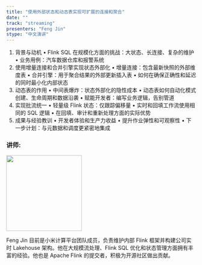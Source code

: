 ```yaml
---
title: "使用外部状态和动态表实现可扩展的连接和聚合"
date: ""
track: "streaming"
presenters: "Feng Jin"
stype: "中文演讲"
--- 
```



1. 背景与动机
  • Flink SQL 在规模化方面的挑战：大状态、长连接、复杂的维护
  • 业务用例：汽车数据仓库和报警系统
2. 使用增量连接和合并引擎实现状态外部化
  • 增量连接：包含最新快照的外部维度表
  • 合并引擎：用于聚合结果的外部更新插入表
  • 如何在确保正确性和延迟的同时最小化内部状态
3. 动态表的作用
  • 中间表爆炸：状态外部化的隐性成本
  • 动态表如何自动化模式创建、生命周期和数据沿袭
  • 赋能开发者：编写业务逻辑，告别管道
4. 实现批流统一
  • 轻量级 Flink 状态：仅跟踪偏移量
  • 实时和回填工作流使用相同的 SQL 逻辑
  • 在回填、审计和重新处理方面的实际优势
5. 成果与经验教训
  • 开发者体验和生产力收益
  • 提升作业弹性和可观察性
  • 下一步计划：与元数据和调度更紧密地集成

### 讲师:

<img src="https://sessionize.com/image/849a-400o400o1-JY6LVQLecrGWcQHMZZkw7V.jpg" width="200" /><br/>

Feng Jin 目前是小米计算平台团队成员，负责维护内部 Flink 框架并构建公司实时 Lakehouse 架构。他在大规模流处理、Flink SQL 优化和状态管理方面拥有丰富的经验。他也是 Apache Flink 的提交者，积极为开源社区做出贡献。
